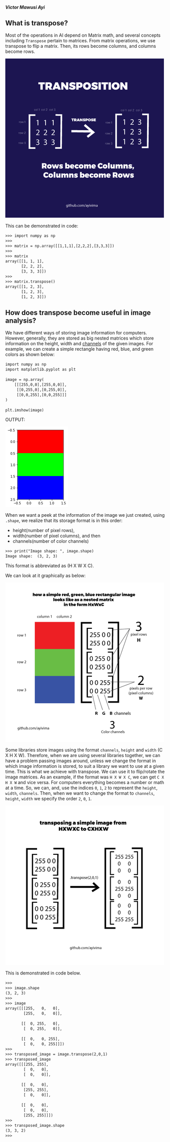 ##### Victor Mawusi Ayi

What is transpose?
------------------

Most of the operations in AI depend on Matrix math, and several concepts including `Transpose` pertain to matrices. 
From matrix operations, we use transpose to flip a matrix. Then, its rows become columns, and columns become rows.

![](/imgs/transpose.png)

This can be demonstrated in code:

```
>>> import numpy as np
>>>
>>> matrix = np.array([[1,1,1],[2,2,2],[3,3,3]])
>>>
>>> matrix
array([[1, 1, 1],
       [2, 2, 2],
       [3, 3, 3]])
>>>
>>> matrix.transpose()
array([[1, 2, 3],
       [1, 2, 3],
       [1, 2, 3]])
```

How does transpose become useful in image analysis?
---------------------------------------------------

We have different ways of storing image information for computers. However, generally, they are stored as big nested matrices which store information on the height, width and [channels](/docs/channels.md) of the given images.
For example, we can create a simple rectangle having red, blue, and green colors as shown below:

```
import numpy as np
import matplotlib.pyplot as plt

image = np.array(
    [[[255,0,0],[255,0,0]],
     [[0,255,0],[0,255,0]],
     [[0,0,255],[0,0,255]]]
)

plt.imshow(image)
```
OUTPUT:

![](/imgs/samp_image_transpose.png)

When we want a peek at the information of the image we just created, using `.shape`, we realize that its storage format is in this order: 
 + height(number of pixel rows), 
 + width(number of pixel columns), and then 
 + channels(number of color channels) 
 
```
>>> print("Image shape: ", image.shape)
Image shape:  (3, 2, 3)
```
This format is abbreviated as (H X W X C). 

We can look at it graphically as below:

![](/imgs/samp_image_transpose2b.png)

Some libraries store images using the format `channels`, `height` and `width` (C X H X W). 
Therefore, when we are using several libraries together, we can have a problem passing images around, unless we change the format in which image information is stored, to suit a library we want to use at a given time.
This is what we achieve with transpose. We can use it to flip/rotate the image matrices. As an example, if the format was `H X W X C`, we can get `C X H X W` and vice versa.
For computers everything becomes a number or math at a time. So, we can, and, use the indices `0`, `1`, `2` to represent the `height`, `width`, `channels`. Then, when we want to change the format to `channels`, `height`, `width` we specify the order `2`, `0`, `1`.

![](/imgs/image_transpose.png)

This is demonstrated in code below.

```
>>>
>>> image.shape
(3, 2, 3)
>>>
>>> image
array([[[255,   0,   0],
        [255,   0,   0]],

       [[  0, 255,   0],
        [  0, 255,   0]],

       [[  0,   0, 255],
        [  0,   0, 255]]])
>>>
>>> transposed_image = image.transpose(2,0,1)
>>> transposed_image
array([[[255, 255],
        [  0,   0],
        [  0,   0]],

       [[  0,   0],
        [255, 255],
        [  0,   0]],

       [[  0,   0],
        [  0,   0],
        [255, 255]]])
>>>
>>> transposed_image.shape
(3, 3, 2)
>>>
```
```
